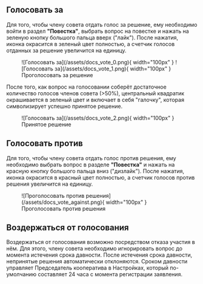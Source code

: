 ## Голосовать за
Для того, чтобы члену совета отдать голос за решение, ему необходимо войти в раздел **"Повестка"**, выбрать вопрос на повестке и нажать на зеленую кнопку большого пальца вверх ("лайк"). После нажатия, иконка окрасится в зеленый цвет полностью, а счетчик голосов отданных за решение увеличится на единицу. 

<figure markdown="span">
  ![Голосовать за](/assets/docs_vote_0.png){ width="100px" }
  ![Голосовать за](/assets/docs_vote_1.png){ width="100px" }
  
  <figcaption>Проголосовать за решение</figcaption>
</figure>

После того, как вопрос на голосовании соберёт достаточное количество голосов членов совета (>50%), центральный квадратик окрашивается в зеленый цвет и включает в себя "галочку", которая символизирует успешно принятое решение. 

<figure markdown="span">
  ![Голосовать за](/assets/docs_vote_2.png){ width="100px" }
  <figcaption>Принятое решение</figcaption>
</figure>



## Голосовать против
Для того, чтобы члену совета отдать голос против решения, ему необходимо выбрать вопрос в разделе **"Повестка"** и нажать на красную кнопку большого пальца вниз ("дизлайк"). После нажатия, иконка окрасится в красный цвет полностью, а счетчик голосов против решения увеличится на единицу. 

<figure markdown="span">
  ![Проголосовать против решения](/assets/docs_vote_against.png){ width="100px" }
  <figcaption>Проголосовать против решения</figcaption>
</figure>


## Воздержаться от голосования
Воздержаться от голосования возможно посредством отказа участия в нём. Для этого, члену совета необходимо игнорировать вопрос до момента истечения срока давности. После истечения срока давности, непринятые решения автоматически отклоняются. Сроком давности управляет Председатель кооператива в Настройках, который по-умолчанию составляет 24 часа с момента регистрации заявления. 



